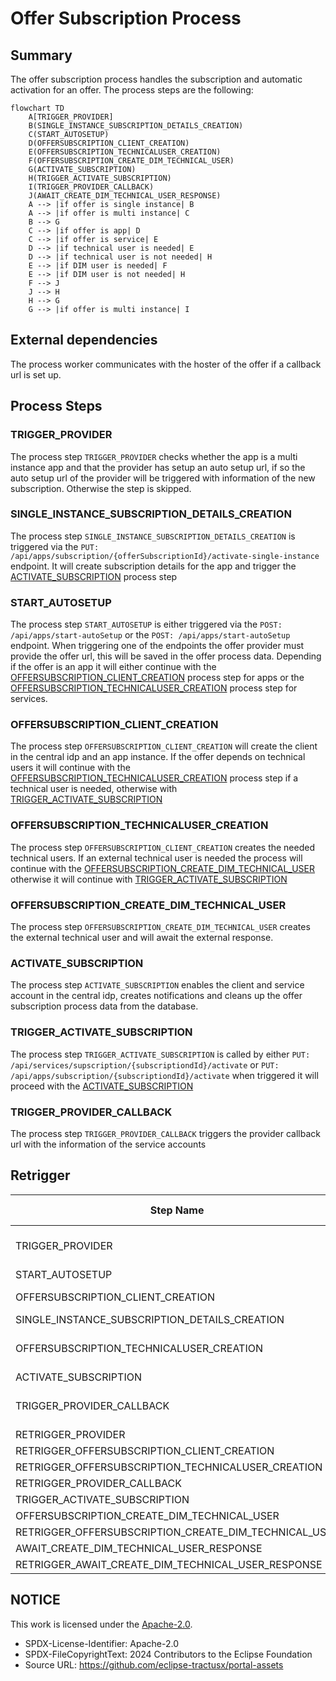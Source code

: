 # Offer Subscription Process

## Summary

The offer subscription process handles the subscription and automatic activation for an offer. The process steps are the following:

```mermaid
flowchart TD
    A[TRIGGER_PROVIDER]
    B(SINGLE_INSTANCE_SUBSCRIPTION_DETAILS_CREATION)
    C(START_AUTOSETUP)
    D(OFFERSUBSCRIPTION_CLIENT_CREATION)
    E(OFFERSUBSCRIPTION_TECHNICALUSER_CREATION)
    F(OFFERSUBSCRIPTION_CREATE_DIM_TECHNICAL_USER)
    G(ACTIVATE_SUBSCRIPTION)
    H(TRIGGER_ACTIVATE_SUBSCRIPTION)
    I(TRIGGER_PROVIDER_CALLBACK)
    J(AWAIT_CREATE_DIM_TECHNICAL_USER_RESPONSE)
    A --> |if offer is single instance| B
    A --> |if offer is multi instance| C
    B --> G
    C --> |if offer is app| D
    C --> |if offer is service| E
    D --> |if technical user is needed| E
    D --> |if technical user is not needed| H
    E --> |if DIM user is needed| F
    E --> |if DIM user is not needed| H
    F --> J
    J --> H
    H --> G
    G --> |if offer is multi instance| I

```

## External dependencies

The process worker communicates with the hoster of the offer if a callback url is set up.

## Process Steps

### TRIGGER_PROVIDER

The process step `TRIGGER_PROVIDER` checks whether the app is a multi instance app and that the provider has setup an auto setup url, if so the auto setup url of the provider will be triggered with information of the new subscription. Otherwise the step is skipped.

### SINGLE_INSTANCE_SUBSCRIPTION_DETAILS_CREATION

The process step `SINGLE_INSTANCE_SUBSCRIPTION_DETAILS_CREATION` is triggered via the `PUT: /api/apps/subscription/{offerSubscriptionId}/activate-single-instance` endpoint. It will create subscription details for the app and trigger the [ACTIVATE_SUBSCRIPTION](#activate_subscription) process step

### START_AUTOSETUP

The process step `START_AUTOSETUP` is either triggered via the `POST: /api/apps/start-autoSetup` or the `POST: /api/apps/start-autoSetup` endpoint. When triggering one of the endpoints the offer provider must provide the offer url, this will be saved in the offer process data. Depending if the offer is an app it will either continue with the [OFFERSUBSCRIPTION_CLIENT_CREATION](#offersubscription_client_creation) process step for apps or the [OFFERSUBSCRIPTION_TECHNICALUSER_CREATION](#offersubscription_technicaluser_creation) process step for services.

### OFFERSUBSCRIPTION_CLIENT_CREATION

The process step `OFFERSUBSCRIPTION_CLIENT_CREATION` will create the client in the central idp and an app instance. If the offer depends on technical users it will continue with the [OFFERSUBSCRIPTION_TECHNICALUSER_CREATION](#offersubscription_technicaluser_creation) process step if a technical user is needed, otherwise with [TRIGGER_ACTIVATE_SUBSCRIPTION](#trigger_activate_subscription)

### OFFERSUBSCRIPTION_TECHNICALUSER_CREATION

The process step `OFFERSUBSCRIPTION_CLIENT_CREATION` creates the needed technical users. If an external technical user is needed the process will continue with the [OFFERSUBSCRIPTION_CREATE_DIM_TECHNICAL_USER](#offersubscription_create_DIM_technical_user) otherwise it will continue with [TRIGGER_ACTIVATE_SUBSCRIPTION](#trigger_activate_subscription)

### OFFERSUBSCRIPTION_CREATE_DIM_TECHNICAL_USER

The process step `OFFERSUBSCRIPTION_CREATE_DIM_TECHNICAL_USER` creates the external technical user and will await the external response.

### ACTIVATE_SUBSCRIPTION

The process step `ACTIVATE_SUBSCRIPTION` enables the client and service account in the central idp, creates notifications and cleans up the offer subscription process data from the database.

### TRIGGER_ACTIVATE_SUBSCRIPTION

The process step `TRIGGER_ACTIVATE_SUBSCRIPTION` is called by either `PUT: /api/services/supscription/{subscriptiondId}/activate` or `PUT: /api/apps/subscription/{subscriptiondId}/activate` when triggered it will proceed with the [ACTIVATE_SUBSCRIPTION](#activate_subscription)

### TRIGGER_PROVIDER_CALLBACK

The process step `TRIGGER_PROVIDER_CALLBACK` triggers the provider callback url with the information of the service accounts

## Retrigger

| Step Name                                             | Retrigger Possible | Retrigger Endpoint                                                                                                            |
| ----------------------------------------------------- | ------------------ | ----------------------------------------------------------------------------------------------------------------------------- |
| TRIGGER_PROVIDER                                      | YES                | api/administration/subscriptionconfiguration/process/offer-subscription/{offerSubscriptionId}/retrigger-provider-callback     |
| START_AUTOSETUP                                       | NO                 |                                                                                                                               |
| OFFERSUBSCRIPTION_CLIENT_CREATION                     | YES                | api/administration/subscriptionconfiguration/process/offer-subscription/{offerSubscriptionId}/retrigger-create-client         |
| SINGLE_INSTANCE_SUBSCRIPTION_DETAILS_CREATION         | NO                 |                                                                                                                               |
| OFFERSUBSCRIPTION_TECHNICALUSER_CREATION              | YES                | api/administration/subscriptionconfiguration/process/offer-subscription/{offerSubscriptionId}/retrigger-create-technical-user |
| ACTIVATE_SUBSCRIPTION                                 | NO                 |                                                                                                                               |
| TRIGGER_PROVIDER_CALLBACK                             | YES                | api/administration/subscriptionconfiguration/process/offer-subscription/{offerSubscriptionId}/retrigger-provider-callback     |
| RETRIGGER_PROVIDER                                    | NO                 |                                                                                                                               |
| RETRIGGER_OFFERSUBSCRIPTION_CLIENT_CREATION           | NO                 |                                                                                                                               |
| RETRIGGER_OFFERSUBSCRIPTION_TECHNICALUSER_CREATION    | NO                 |                                                                                                                               |
| RETRIGGER_PROVIDER_CALLBACK                           | NO                 |                                                                                                                               |
| TRIGGER_ACTIVATE_SUBSCRIPTION                         | NO                 |                                                                                                                               |
| OFFERSUBSCRIPTION_CREATE_DIM_TECHNICAL_USER           | YES                | missing                                                                                                                       |
| RETRIGGER_OFFERSUBSCRIPTION_CREATE_DIM_TECHNICAL_USER | NO                 |                                                                                                                               |
| AWAIT_CREATE_DIM_TECHNICAL_USER_RESPONSE              | YES                | missing                                                                                                                       |
| RETRIGGER_AWAIT_CREATE_DIM_TECHNICAL_USER_RESPONSE    | NO                 |                                                                                                                               |

## NOTICE

This work is licensed under the [Apache-2.0](https://www.apache.org/licenses/LICENSE-2.0).

- SPDX-License-Identifier: Apache-2.0
- SPDX-FileCopyrightText: 2024 Contributors to the Eclipse Foundation
- Source URL: https://github.com/eclipse-tractusx/portal-assets
